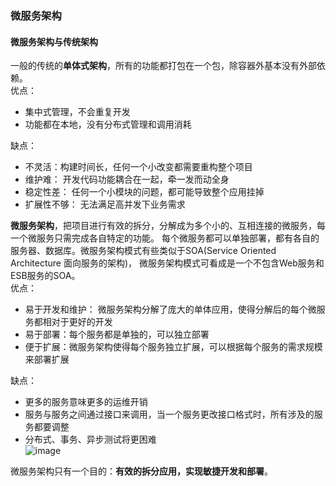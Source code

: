 ### 微服务架构

#### 微服务架构与传统架构
一般的传统的**单体式架构**，所有的功能都打包在一个包，除容器外基本没有外部依赖。<br/>
优点：<br/>
* 集中式管理，不会重复开发
* 功能都在本地，没有分布式管理和调用消耗

缺点：<br/>
* 不灵活：构建时间长，任何一个小改变都需要重构整个项目
* 维护难： 开发代码功能耦合在一起，牵一发而动全身
* 稳定性差： 任何一个小模块的问题，都可能导致整个应用挂掉
* 扩展性不够： 无法满足高并发下业务需求<br/>

**微服务架构**，把项目进行有效的拆分，分解成为多个小的、互相连接的微服务，每一个微服务只需完成各自特定的功能。
每个微服务都可以单独部署，都有各自的服务器、数据库。微服务架构模式有些类似于SOA(Service Oriented Architecture 面向服务的架构)，
微服务架构模式可看成是一个不包含Web服务和ESB服务的SOA。<br/>
优点：<br/>
* 易于开发和维护： 微服务架构分解了庞大的单体应用，使得分解后的每个微服务都相对于更好的开发
* 易于部署：每个服务都是单独的，可以独立部署
* 便于扩展：微服务架构使得每个服务独立扩展，可以根据每个服务的需求规模来部署扩展

缺点：<br/>
* 更多的服务意味更多的运维开销
* 服务与服务之间通过接口来调用，当一个服务更改接口格式时，所有涉及的服务都要调整
* 分布式、事务、异步测试将更困难<br/>
![image](https://github.com/Egnaxela/java_resource/blob/master/img/7a86bd06-8a80-4626-8327-e56c2a164a91.jpg.JPG)

微服务架构只有一个目的：**有效的拆分应用，实现敏捷开发和部署**。
